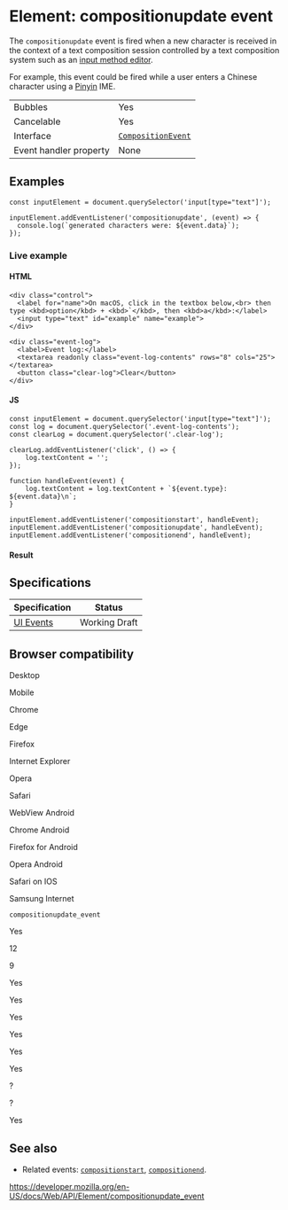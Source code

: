 # Element: compositionupdate event

The `compositionupdate` event is fired when a new character is received in the context of a text composition session controlled by a text composition system such as an [input method editor](https://developer.mozilla.org/en-US/docs/Glossary/Input_method_editor).

For example, this event could be fired while a user enters a Chinese character using a [Pinyin](https://en.wikipedia.org/wiki/Pinyin) IME.

<table><tbody><tr class="odd"><td>Bubbles</td><td>Yes</td></tr><tr class="even"><td>Cancelable</td><td>Yes</td></tr><tr class="odd"><td>Interface</td><td><a href="../compositionevent"><code>CompositionEvent</code></a></td></tr><tr class="even"><td>Event handler property</td><td>None</td></tr></tbody></table>

## Examples

    const inputElement = document.querySelector('input[type="text"]');

    inputElement.addEventListener('compositionupdate', (event) => {
      console.log(`generated characters were: ${event.data}`);
    });

### Live example

#### HTML

    <div class="control">
      <label for="name">On macOS, click in the textbox below,<br> then type <kbd>option</kbd> + <kbd>`</kbd>, then <kbd>a</kbd>:</label>
      <input type="text" id="example" name="example">
    </div>

    <div class="event-log">
      <label>Event log:</label>
      <textarea readonly class="event-log-contents" rows="8" cols="25"></textarea>
      <button class="clear-log">Clear</button>
    </div>

#### JS

    const inputElement = document.querySelector('input[type="text"]');
    const log = document.querySelector('.event-log-contents');
    const clearLog = document.querySelector('.clear-log');

    clearLog.addEventListener('click', () => {
        log.textContent = '';
    });

    function handleEvent(event) {
        log.textContent = log.textContent + `${event.type}: ${event.data}\n`;
    }

    inputElement.addEventListener('compositionstart', handleEvent);
    inputElement.addEventListener('compositionupdate', handleEvent);
    inputElement.addEventListener('compositionend', handleEvent);

#### Result

## Specifications

<table><thead><tr class="header"><th>Specification</th><th>Status</th></tr></thead><tbody><tr class="odd"><td><a href="https://w3c.github.io/uievents/#event-type-compositionupdate">UI Events</a></td><td><span class="spec-wd">Working Draft</span></td></tr></tbody></table>

## Browser compatibility

Desktop

Mobile

Chrome

Edge

Firefox

Internet Explorer

Opera

Safari

WebView Android

Chrome Android

Firefox for Android

Opera Android

Safari on IOS

Samsung Internet

`compositionupdate_event`

Yes

12

9

Yes

Yes

Yes

Yes

Yes

Yes

?

?

Yes

## See also

- Related events: [`compositionstart`](compositionstart_event), [`compositionend`](compositionend_event).

<a href="https://developer.mozilla.org/en-US/docs/Web/API/Element/compositionupdate_event" class="_attribution-link">https://developer.mozilla.org/en-US/docs/Web/API/Element/compositionupdate_event</a>
